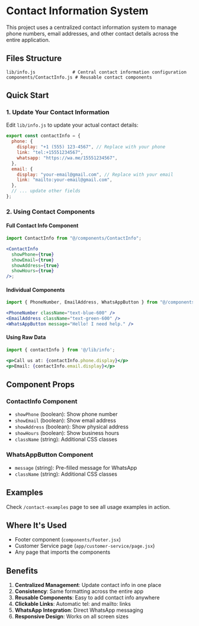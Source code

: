 # Contact Information System

This project uses a centralized contact information system to manage phone numbers, email addresses, and other contact details across the entire application.

## Files Structure

```
lib/info.js              # Central contact information configuration
components/ContactInfo.js # Reusable contact components
```

## Quick Start

### 1. Update Your Contact Information

Edit `lib/info.js` to update your actual contact details:

```javascript
export const contactInfo = {
  phone: {
    display: "+1 (555) 123-4567", // Replace with your phone
    link: "tel:+15551234567",
    whatsapp: "https://wa.me/15551234567",
  },
  email: {
    display: "your-email@gmail.com", // Replace with your email
    link: "mailto:your-email@gmail.com",
  },
  // ... update other fields
};
```

### 2. Using Contact Components

#### Full Contact Info Component

```jsx
import ContactInfo from "@/components/ContactInfo";

<ContactInfo
  showPhone={true}
  showEmail={true}
  showAddress={true}
  showHours={true}
/>;
```

#### Individual Components

```jsx
import { PhoneNumber, EmailAddress, WhatsAppButton } from "@/components/ContactInfo";

<PhoneNumber className="text-blue-600" />
<EmailAddress className="text-green-600" />
<WhatsAppButton message="Hello! I need help." />
```

#### Using Raw Data

```jsx
import { contactInfo } from '@/lib/info';

<p>Call us at: {contactInfo.phone.display}</p>
<p>Email: {contactInfo.email.display}</p>
```

## Component Props

### ContactInfo Component

- `showPhone` (boolean): Show phone number
- `showEmail` (boolean): Show email address
- `showAddress` (boolean): Show physical address
- `showHours` (boolean): Show business hours
- `className` (string): Additional CSS classes

### WhatsAppButton Component

- `message` (string): Pre-filled message for WhatsApp
- `className` (string): Additional CSS classes

## Examples

Check `/contact-examples` page to see all usage examples in action.

## Where It's Used

- Footer component (`components/Footer.jsx`)
- Customer Service page (`app/customer-service/page.jsx`)
- Any page that imports the components

## Benefits

1. **Centralized Management**: Update contact info in one place
2. **Consistency**: Same formatting across the entire app
3. **Reusable Components**: Easy to add contact info anywhere
4. **Clickable Links**: Automatic tel: and mailto: links
5. **WhatsApp Integration**: Direct WhatsApp messaging
6. **Responsive Design**: Works on all screen sizes
